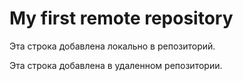 # My first remote repository

Эта строка добавлена локально в репозиторий.

Эта строка добавлена в удаленном репозитории.
